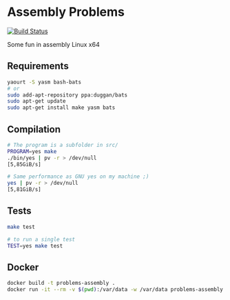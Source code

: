 # Assembly Problems

[![Build Status](https://travis-ci.org/mauri870/assembly-fun.svg?branch=master)](https://travis-ci.org/mauri870/assembly-fun)

Some fun in assembly Linux x64

## Requirements

```bash
yaourt -S yasm bash-bats
# or
sudo add-apt-repository ppa:duggan/bats
sudo apt-get update
sudo apt-get install make yasm bats
```

## Compilation

```bash
# The program is a subfolder in src/
PROGRAM=yes make
./bin/yes | pv -r > /dev/null
[5,85GiB/s]

# Same performance as GNU yes on my machine ;)
yes | pv -r > /dev/null
[5,81GiB/s]
```

## Tests

```bash
make test

# to run a single test
TEST=yes make test
```

## Docker

```bash
docker build -t problems-assembly .
docker run -it --rm -v $(pwd):/var/data -w /var/data problems-assembly bash
```
